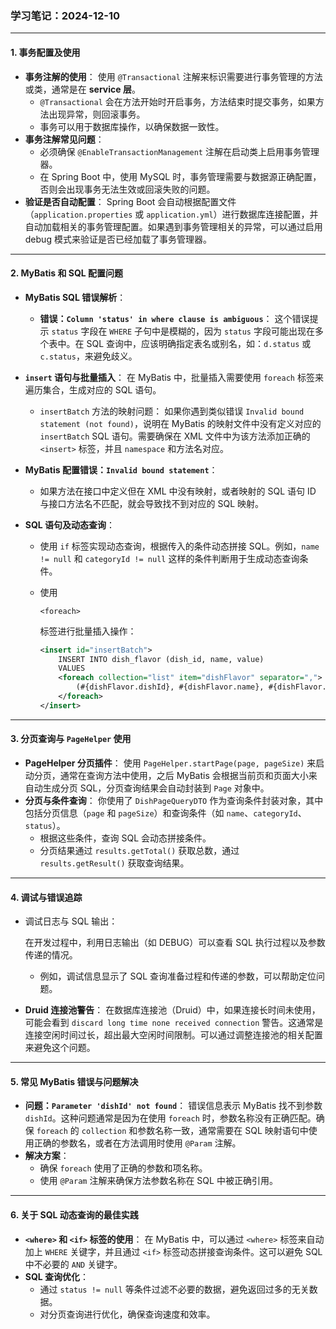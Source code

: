 ### **学习笔记：2024-12-10**

------

#### 1. **事务配置及使用**

- **事务注解的使用**：
  使用 `@Transactional` 注解来标识需要进行事务管理的方法或类，通常是在 **service 层**。
  - `@Transactional` 会在方法开始时开启事务，方法结束时提交事务，如果方法出现异常，则回滚事务。
  - 事务可以用于数据库操作，以确保数据一致性。
- **事务注解常见问题**：
  - 必须确保 `@EnableTransactionManagement` 注解在启动类上启用事务管理器。
  - 在 Spring Boot 中，使用 MySQL 时，事务管理需要与数据源正确配置，否则会出现事务无法生效或回滚失败的问题。
- **验证是否自动配置**：
  Spring Boot 会自动根据配置文件（`application.properties` 或 `application.yml`）进行数据库连接配置，并自动加载相关的事务管理配置。如果遇到事务管理相关的异常，可以通过启用 debug 模式来验证是否已经加载了事务管理器。

------

#### 2. **MyBatis 和 SQL 配置问题**

- **MyBatis SQL 错误解析**：

  - **错误：`Column 'status' in where clause is ambiguous`**：
    这个错误提示 `status` 字段在 `WHERE` 子句中是模糊的，因为 `status` 字段可能出现在多个表中。在 SQL 查询中，应该明确指定表名或别名，如：`d.status` 或 `c.status`，来避免歧义。

- **`insert` 语句与批量插入**：
  在 MyBatis 中，批量插入需要使用 `foreach` 标签来遍历集合，生成对应的 SQL 语句。

  - `insertBatch` 方法的映射问题：
    如果你遇到类似错误 `Invalid bound statement (not found)`，说明在 MyBatis 的映射文件中没有定义对应的 `insertBatch` SQL 语句。需要确保在 XML 文件中为该方法添加正确的 `<insert>` 标签，并且 `namespace` 和方法名对应。

- **MyBatis 配置错误：`Invalid bound statement`**：

  - 如果方法在接口中定义但在 XML 中没有映射，或者映射的 SQL 语句 ID 与接口方法名不匹配，就会导致找不到对应的 SQL 映射。

- **SQL 语句及动态查询**：

  - 使用 `if` 标签实现动态查询，根据传入的条件动态拼接 SQL。例如，`name != null` 和 `categoryId != null` 这样的条件判断用于生成动态查询条件。

  - 使用 

    ```
    <foreach>
    ```

     标签进行批量插入操作：

    ```xml
    <insert id="insertBatch">
        INSERT INTO dish_flavor (dish_id, name, value)
        VALUES
        <foreach collection="list" item="dishFlavor" separator=",">
            (#{dishFlavor.dishId}, #{dishFlavor.name}, #{dishFlavor.value})
        </foreach>
    </insert>
    ```

------

#### 3. **分页查询与 `PageHelper` 使用**

- **PageHelper 分页插件**：
  使用 `PageHelper.startPage(page, pageSize)` 来启动分页，通常在查询方法中使用，之后 MyBatis 会根据当前页和页面大小来自动生成分页 SQL，分页查询结果会自动封装到 `Page` 对象中。
- **分页与条件查询**： 你使用了 `DishPageQueryDTO` 作为查询条件封装对象，其中包括分页信息（`page` 和 `pageSize`）和查询条件（如 `name`、`categoryId`、`status`）。
  - 根据这些条件，查询 SQL 会动态拼接条件。
  - 分页结果通过 `results.getTotal()` 获取总数，通过 `results.getResult()` 获取查询结果。

------

#### 4. **调试与错误追踪**

- 调试日志与 SQL 输出：

  在开发过程中，利用日志输出（如 DEBUG）可以查看 SQL 执行过程以及参数传递的情况。

  - 例如，调试信息显示了 SQL 查询准备过程和传递的参数，可以帮助定位问题。

- **Druid 连接池警告**：
  在数据库连接池（Druid）中，如果连接长时间未使用，可能会看到 `discard long time none received connection` 警告。这通常是连接空闲时间过长，超出最大空闲时间限制。可以通过调整连接池的相关配置来避免这个问题。

------

#### 5. **常见 MyBatis 错误与问题解决**

- **问题：`Parameter 'dishId' not found`**：
  错误信息表示 MyBatis 找不到参数 `dishId`。这种问题通常是因为在使用 `foreach` 时，参数名称没有正确匹配。确保 `foreach` 的 `collection` 和参数名称一致，通常需要在 SQL 映射语句中使用正确的参数名，或者在方法调用时使用 `@Param` 注解。
- **解决方案**：
  - 确保 `foreach` 使用了正确的参数和项名称。
  - 使用 `@Param` 注解来确保方法参数名称在 SQL 中被正确引用。

------

#### 6. **关于 SQL 动态查询的最佳实践**

- **`<where>` 和 `<if>` 标签的使用**：
  在 MyBatis 中，可以通过 `<where>` 标签来自动加上 `WHERE` 关键字，并且通过 `<if>` 标签动态拼接查询条件。这可以避免 SQL 中不必要的 `AND` 关键字。
- **SQL 查询优化**：
  - 通过 `status != null` 等条件过滤不必要的数据，避免返回过多的无关数据。
  - 对分页查询进行优化，确保查询速度和效率。